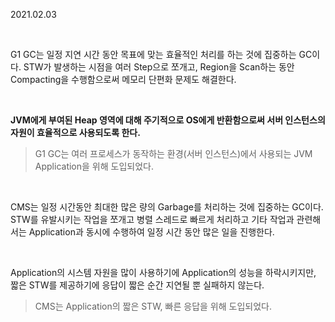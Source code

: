 2021.02.03

<br/>

G1 GC는 일정 지연 시간 동안 목표에 맞는 효율적인 처리를 하는 것에 집중하는 GC이다.  STW가 발생하는 시점을 여러 Step으로 쪼개고, Region을 Scan하는 동안 Compacting을 수행함으로써 메모리 단편화 문제도 해결한다.

<br/>

**JVM에게 부여된 Heap 영역에 대해 주기적으로 OS에게 반환함으로써 서버 인스턴스의 자원이 효율적으로 사용되도록 한다.**

> G1 GC는 여러 프로세스가 동작하는 환경(서버 인스턴스)에서 사용되는 JVM Application을 위해 도입되었다.

<br/>

CMS는 일정 시간동안 최대한 많은 량의 Garbage를 처리하는 것에 집중하는 GC이다.       STW를 유발시키는 작업을 쪼개고 병렬 스레드로 빠르게 처리하고 기타 작업과 관련해서는 Application과 동시에 수행하여 일정 시간 동안 많은 일을 진행한다.

<br/>

Application의 시스템 자원을 많이 사용하기에 Application의 성능을 하락시키지만, 짧은 STW를 제공하기에 응답이 짧은 순간 지연될 뿐 실패하지 않는다.

> CMS는 Application의 짧은 STW, 빠른 응답을 위해 도입되었다.